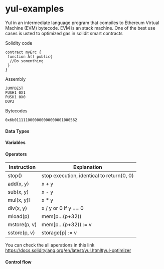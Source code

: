 # yul-examples
Yul in an intermediate language program that compiles to Ethereum Virtual Machine (EVM) bytecode. EVM is an stack machine.
One of the best use cases is usted to optimized gas in solidit smart contracts

Solidity code
```solidity
contract myErc {
 function A() public{
  //Do somenthing
 }
}
```
Assembly
```solidity
JUMPDEST
PUSH1 0X1
PUSH1 0X0
DUP2
```
Bytecodes
```solidity
0x6b0111110000000000000001000562
```


####  Data Types



####  Variables

####  Operators
| Instruction | Explanation |
| --- | --- |
| stop() | stop execution, identical to return(0, 0) |
| add(x, y) | x + y |
| sub(x, y)  | x - y |
| mul(x, y)l | x * y |
| div(x, y) | x / y or 0 if y == 0 |
| mload(p) | mem[p…(p+32)) |
| mstore(p, v) | mem[p…(p+32)) := v  |
| sstore(p, v) | storage[p] := v |

You can check the all aperations in this link https://docs.soliditylang.org/en/latest/yul.html#yul-optimizer

####  Control flow
